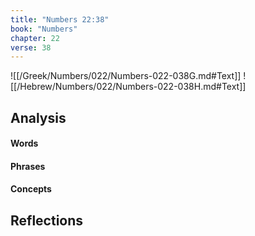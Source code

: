 ```yaml
---
title: "Numbers 22:38"
book: "Numbers"
chapter: 22
verse: 38
---
```

![[/Greek/Numbers/022/Numbers-022-038G.md#Text]]
![[/Hebrew/Numbers/022/Numbers-022-038H.md#Text]]

## Analysis

#### Words

#### Phrases

#### Concepts

## Reflections
